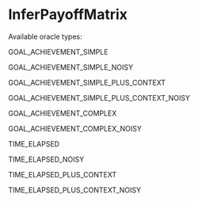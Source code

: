 # InferPayoffMatrix

Available oracle types:

GOAL\_ACHIEVEMENT\_SIMPLE

GOAL\_ACHIEVEMENT\_SIMPLE\_NOISY

GOAL\_ACHIEVEMENT\_SIMPLE\_PLUS\_CONTEXT

GOAL\_ACHIEVEMENT\_SIMPLE\_PLUS\_CONTEXT\_NOISY

GOAL\_ACHIEVEMENT\_COMPLEX

GOAL\_ACHIEVEMENT\_COMPLEX\_NOISY

TIME\_ELAPSED

TIME\_ELAPSED\_NOISY

TIME\_ELAPSED\_PLUS\_CONTEXT

TIME\_ELAPSED\_PLUS\_CONTEXT\_NOISY
